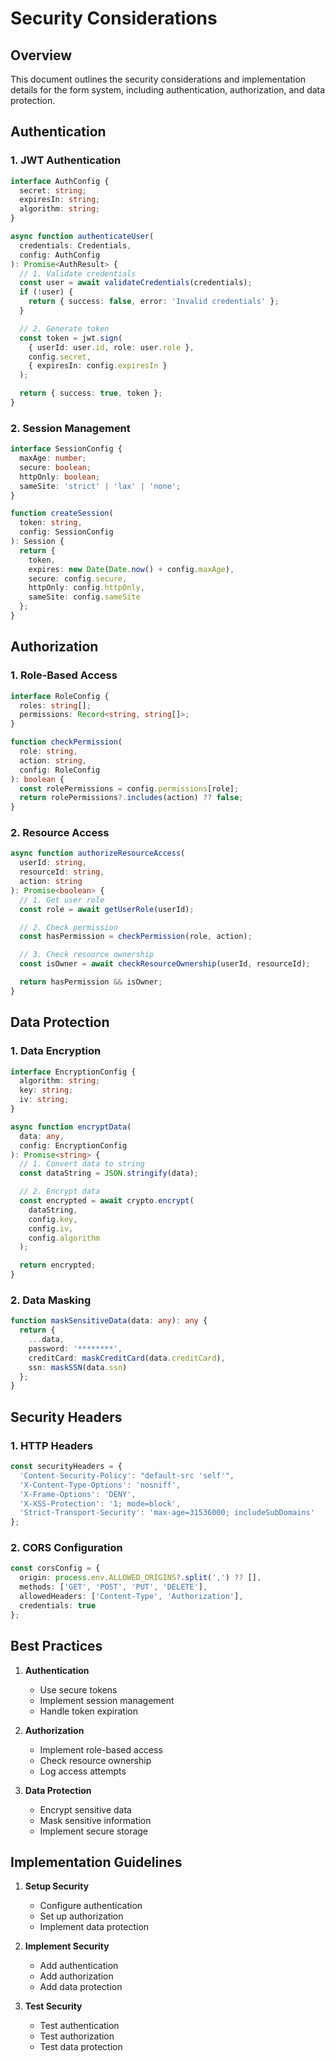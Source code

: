 # Security Considerations

## Overview

This document outlines the security considerations and implementation details for the form system, including authentication, authorization, and data protection.

## Authentication

### 1. JWT Authentication
```typescript
interface AuthConfig {
  secret: string;
  expiresIn: string;
  algorithm: string;
}

async function authenticateUser(
  credentials: Credentials,
  config: AuthConfig
): Promise<AuthResult> {
  // 1. Validate credentials
  const user = await validateCredentials(credentials);
  if (!user) {
    return { success: false, error: 'Invalid credentials' };
  }

  // 2. Generate token
  const token = jwt.sign(
    { userId: user.id, role: user.role },
    config.secret,
    { expiresIn: config.expiresIn }
  );

  return { success: true, token };
}
```

### 2. Session Management
```typescript
interface SessionConfig {
  maxAge: number;
  secure: boolean;
  httpOnly: boolean;
  sameSite: 'strict' | 'lax' | 'none';
}

function createSession(
  token: string,
  config: SessionConfig
): Session {
  return {
    token,
    expires: new Date(Date.now() + config.maxAge),
    secure: config.secure,
    httpOnly: config.httpOnly,
    sameSite: config.sameSite
  };
}
```

## Authorization

### 1. Role-Based Access
```typescript
interface RoleConfig {
  roles: string[];
  permissions: Record<string, string[]>;
}

function checkPermission(
  role: string,
  action: string,
  config: RoleConfig
): boolean {
  const rolePermissions = config.permissions[role];
  return rolePermissions?.includes(action) ?? false;
}
```

### 2. Resource Access
```typescript
async function authorizeResourceAccess(
  userId: string,
  resourceId: string,
  action: string
): Promise<boolean> {
  // 1. Get user role
  const role = await getUserRole(userId);

  // 2. Check permission
  const hasPermission = checkPermission(role, action);

  // 3. Check resource ownership
  const isOwner = await checkResourceOwnership(userId, resourceId);

  return hasPermission && isOwner;
}
```

## Data Protection

### 1. Data Encryption
```typescript
interface EncryptionConfig {
  algorithm: string;
  key: string;
  iv: string;
}

async function encryptData(
  data: any,
  config: EncryptionConfig
): Promise<string> {
  // 1. Convert data to string
  const dataString = JSON.stringify(data);

  // 2. Encrypt data
  const encrypted = await crypto.encrypt(
    dataString,
    config.key,
    config.iv,
    config.algorithm
  );

  return encrypted;
}
```

### 2. Data Masking
```typescript
function maskSensitiveData(data: any): any {
  return {
    ...data,
    password: '********',
    creditCard: maskCreditCard(data.creditCard),
    ssn: maskSSN(data.ssn)
  };
}
```

## Security Headers

### 1. HTTP Headers
```typescript
const securityHeaders = {
  'Content-Security-Policy': "default-src 'self'",
  'X-Content-Type-Options': 'nosniff',
  'X-Frame-Options': 'DENY',
  'X-XSS-Protection': '1; mode=block',
  'Strict-Transport-Security': 'max-age=31536000; includeSubDomains'
};
```

### 2. CORS Configuration
```typescript
const corsConfig = {
  origin: process.env.ALLOWED_ORIGINS?.split(',') ?? [],
  methods: ['GET', 'POST', 'PUT', 'DELETE'],
  allowedHeaders: ['Content-Type', 'Authorization'],
  credentials: true
};
```

## Best Practices

1. **Authentication**
   - Use secure tokens
   - Implement session management
   - Handle token expiration

2. **Authorization**
   - Implement role-based access
   - Check resource ownership
   - Log access attempts

3. **Data Protection**
   - Encrypt sensitive data
   - Mask sensitive information
   - Implement secure storage

## Implementation Guidelines

1. **Setup Security**
   - Configure authentication
   - Set up authorization
   - Implement data protection

2. **Implement Security**
   - Add authentication
   - Add authorization
   - Add data protection

3. **Test Security**
   - Test authentication
   - Test authorization
   - Test data protection 